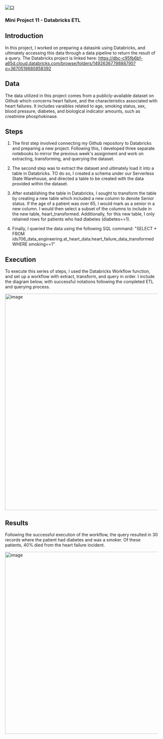 [![CI](https://github.com/nogibjj/atreya-tadepalli-miniproject10/actions/workflows/cicd.yml/badge.svg)](https://github.com/nogibjj/atreya-tadepalli-miniproject10/actions/workflows/cicd.yml)
### Mini Project 11 - Databricks ETL

## Introduction

In this project, I worked on preparing a datasink using Databricks, and ultimately accessing this data through a data pipeline to return the result of a query. The Databricks project is linked here:
https://dbc-c95fb6bf-a65d.cloud.databricks.com/browse/folders/1492636779888795?o=3670519680858392

## Data

The data utilized in this project comes from a publicly-available dataset on Github which concerns heart failure, and the characteristics associated with heart failures. It includes varaibles related to age, smoking status, sex, blood pressure, diabetes, and biological indicator amounts, such as creatinine phosphokinase.

## Steps

1. The first step involved connecting my Github repository to Databricks and preparing a new project. Following this, I developed three separate notebooks to mirror the previous week's assignment and work on extracting, transforming, and querying the dataset.
   
2. The second step was to extract the dataset and ultimately load it into a table in Databricks. TO do so, I created a schema under our Serverless State Warehouse, and directed a table to be created with the data provided within the dataset.

3. After establishing the table in Databricks, I sought to transform the table by creating a new table which included a new column to denote Senior status. If the age of a patient was over 65, I would mark as a senior in a new column. I would then select a subset of the columns to include in the new table, heart_transformed. Additionally, for this new table, I only retained rows for patients who had diabetes (diabetes==1).

4. Finally, I queried the data using the following SQL command: "SELECT * FROM ids706_data_engineering.at_heart_data.heart_failure_data_transformed WHERE smoking==1"

## Execution

To execute this series of steps, I used the Databricks Workflow function, and set up a workflow with extract, transform, and query in order. I include the diagram below, with successful notations following the completed ETL and querying process.

<img width="710" alt="image" src="https://github.com/user-attachments/assets/f947b9d9-a921-467f-ba1c-3eb3f81da6f4" />

## Results

Following the successful execution of the workflow, the query resulted in 30 records where the patient had diabetes and was a smoker. Of these patients, 40% died from the heart failure incident.

<img width="597" alt="image" src="https://github.com/user-attachments/assets/7bac9fbc-01c4-4e58-b24b-349cce431525" />


